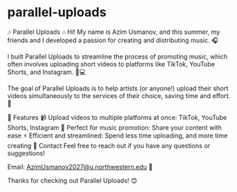 # parallel-uploads
🎶 Parallel Uploads 🎶
Hi! My name is Azim Usmanov, and this summer, my friends and I developed a passion for creating and distributing music. 🎧

I built Parallel Uploads to streamline the process of promoting music, which often involves uploading short videos to platforms like TikTok, YouTube Shorts, and Instagram. 📱💻

The goal of Parallel Uploads is to help artists (or anyone!) upload their short videos simultaneously to the services of their choice, saving time and effort. 🚀

📌 Features
📹 Upload videos to multiple platforms at once: TikTok, YouTube Shorts, Instagram
🎵 Perfect for music promotion: Share your content with ease
⚡ Efficient and streamlined: Spend less time uploading, and more time creating
📧 Contact
Feel free to reach out if you have any questions or suggestions!

Email: AzimUsmanov2027@u.northwestern.edu 📩

Thanks for checking out Parallel Uploads! 😊
